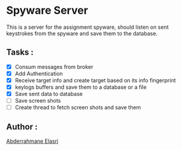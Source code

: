 # Spyware Server

This is a server for the assignment spyware, should listen on sent keystrokes from the spyware
and save them to the database.

## Tasks :

- [x] Consum messages from broker
- [x] Add Authentication
- [x] Receive target info and create target based on its info fingerprint
- [x] keylogs buffers and save them to a database or a file
- [x] Save sent data to database
- [ ] Save screen shots
- [ ] Create thread to fetch screen shots and save them

## Author :

[Abderrahmane Elasri](https://github.com/Abderrahman-byte)